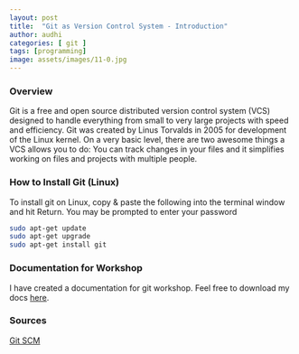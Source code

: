 ```yaml
---
layout: post
title:  "Git as Version Control System - Introduction"
author: audhi
categories: [ git ]
tags: [programming]
image: assets/images/11-0.jpg
---
```


### Overview
Git is a free and open source distributed version control system (VCS) designed to handle everything from small to very large projects with speed and efficiency. Git was created by Linus Torvalds in 2005 for development of the Linux kernel. On a very basic level, there are two awesome things a VCS allows you to do: You can track changes in your files and it simplifies working on files and projects with multiple people.

### How to Install Git (Linux)
To install git on Linux, copy & paste the following into the terminal window and hit Return. You may be prompted to enter your password
```bash
sudo apt-get update
sudo apt-get upgrade
sudo apt-get install git
```

### Documentation for Workshop
<p>I have created a documentation for git workshop. Feel free to download my docs <a href="{{site.baseurl}}/assets/docs/Introduction to Git.pdf">here</a>.</p>


### Sources
<a target="_blank" href="https://git-scm.com/" class="btn btn-danger">Git SCM</a>
